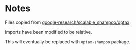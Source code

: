 # Notes

Files copied from [google-research/scalable_shampoo/optax](https://github.com/google-research/google-research/tree/master/scalable_shampoo/optax).

Imports have been modified to be relative.

This will eventually be replaced with `optax-shampoo` package.
